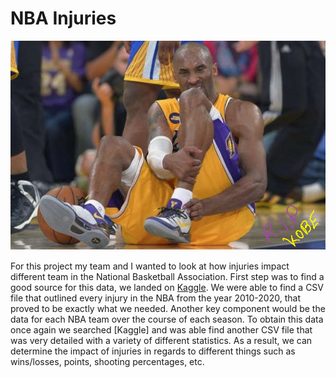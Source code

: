 # NBA Injuries
![kobe.png](Images/kobe.png)

For this project my team and I wanted to look at how injuries impact different team in the National Basketball Association. First step was to find a good source for this data, we landed on [Kaggle](https://www.kaggle.com/). We were able to find a CSV file that outlined every injury in the NBA from the year 2010-2020, that proved to be exactly what we needed. 
Another key component would be the data for each NBA team over the course of each season. To obtain this data once again we searched [Kaggle] and was able find another CSV file that was very detailed with a variety of different statistics. As a result, we can determine the impact of injuries in regards to different things such as wins/losses, points, shooting percentages, etc.

